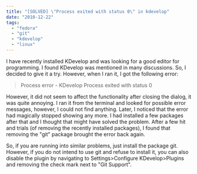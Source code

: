```yaml
---
title: "[SOLVED] \"Process exited with status 0\" in kdevelop"
date: "2010-12-22"
tags: 
  - "fedora"
  - "git"
  - "kdevelop"
  - "linux"
---
```


I have recently installed KDevelop and was looking for a good editor for programming. I found KDevelop was mentioned in many discussions. So, I decided to give it a try. However, when I ran it, I got the following error:

> Process error - KDevelop Process exited with status 0

However, it did not seem to affect the functionality after closing the dialog, it was quite annoying. I ran it from the terminal and looked for possible error messages, however, I could not find anything. Later, I noticed that the error had magically stopped showing any more. I had installed a few packages after that and I thought that might have solved the problem. After a few hit and trials (of removing the recently installed packages), I found that removing the "git" package brought the error back again.

So, if you are running into similar problems, just install the package git. However, if you do not intend to use git and refuse to install it, you can also disable the plugin by navigating to Settings>Configure KDevelop>Plugins and removing the check mark next to "Git Support".
